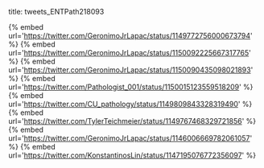 title: tweets_ENTPath218093

{% embed url='https://twitter.com/GeronimoJrLapac/status/1149772756000673794' %}
{% embed url='https://twitter.com/GeronimoJrLapac/status/1150092225667317765' %}
{% embed url='https://twitter.com/GeronimoJrLapac/status/1150090435098021893' %}
{% embed url='https://twitter.com/Pathologist_001/status/1150015123559518209' %}
{% embed url='https://twitter.com/CU_pathology/status/1149809843328319490' %}
{% embed url='https://twitter.com/TylerTeichmeier/status/1149767468329721856' %}
{% embed url='https://twitter.com/GeronimoJrLapac/status/1146006669782061057' %}
{% embed url='https://twitter.com/KonstantinosLin/status/1147195076772356097' %}
